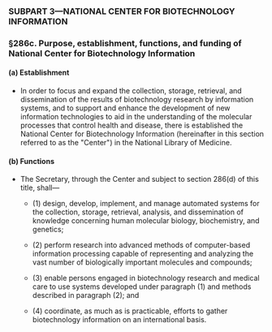 ### SUBPART 3—NATIONAL CENTER FOR BIOTECHNOLOGY INFORMATION

### §286c. Purpose, establishment, functions, and funding of National Center for Biotechnology Information
#### (a) Establishment
* In order to focus and expand the collection, storage, retrieval, and dissemination of the results of biotechnology research by information systems, and to support and enhance the development of new information technologies to aid in the understanding of the molecular processes that control health and disease, there is established the National Center for Biotechnology Information (hereinafter in this section referred to as the "Center") in the National Library of Medicine.

#### (b) Functions
* The Secretary, through the Center and subject to section 286(d) of this title, shall—

  * (1) design, develop, implement, and manage automated systems for the collection, storage, retrieval, analysis, and dissemination of knowledge concerning human molecular biology, biochemistry, and genetics;

  * (2) perform research into advanced methods of computer-based information processing capable of representing and analyzing the vast number of biologically important molecules and compounds;

  * (3) enable persons engaged in biotechnology research and medical care to use systems developed under paragraph (1) and methods described in paragraph (2); and

  * (4) coordinate, as much as is practicable, efforts to gather biotechnology information on an international basis.
